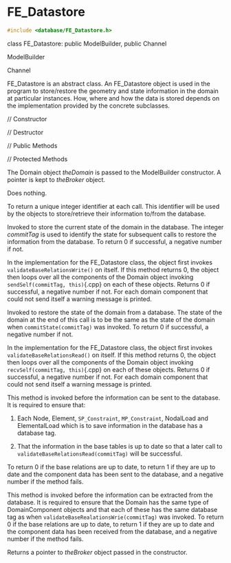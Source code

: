 


# FE_Datastore 

```cpp
#include <database/FE_Datastore.h>
```



class FE_Datastore: public ModelBuilder, public Channel



ModelBuilder


Channel






FE_Datastore is an abstract class. An FE_Datastore object is used in the
program to store/restore the geometry and state information in the
domain at particular instances. How, where and how the data is stored
depends on the implementation provided by the concrete subclasses.

// Constructor






// Destructor






// Public Methods















// Protected Methods










The Domain object *theDomain* is passed to the ModelBuilder constructor.
A pointer is kept to *theBroker* object.




Does nothing.




To return a unique integer identifier at each call. This identifier will
be used by the objects to store/retrieve their information to/from the
database.

Invoked to store the current state of the domain in the database. The
integer *commitTag* is used to identify the state for subsequent calls
to restore the information from the database. To return $0$ if
successful, a negative number if not.

In the implementation for the FE_Datastore class, the object first
invokes `validateBaseRelationsWrite()` on itself. If this method returns
$0$, the object then loops over all the components of the Domain object
invoking `sendSelf(commitTag, this)`{.cpp} on each of these objects. Returns
$0$ if successful, a negative number if not. For each domain component
that could not send itself a warning message is printed.

Invoked to restore the state of the domain from a database. The state of
the domain at the end of this call is to be the same as the state of the
domain when `commitState(commitTag)` was invoked. To return $0$ if
successful, a negative number if not.

In the implementation for the FE_Datastore class, the object first
invokes `validateBaseRelationsRead()` on itself. If this method returns
$0$, the object then loops over all the components of the Domain object
invoking `recvSelf(commitTag, this)`{.cpp} on each of these objects. Returns
$0$ if successful, a negative number if not. For each domain component
that could not send itself a warning message is printed.

This method is invoked before the information can be sent to the
database. It is required to ensure that:

1.  Each Node, Element, `SP_Constraint`, `MP_Constraint`, NodalLoad and
    ElementalLoad which is to save information in the database has a
    database tag.

2.  That the information in the base tables is up to date so that a
    later call to `validateBaseRelationsRead(commitTag)` will be
    successful.

To return $0$ if the base relations are up to date, to return $1$ if
they are up to date and the component data has been sent to the
database, and a negative number if the method fails.

This method is invoked before the information can be extracted from the
database. It is required to ensure that the Domain has the same type of
DomainComponent objects and that each of these has the same database tag
as when `validateBaseRealationsWrie(commitTag)` was invoked. To return
$0$ if the base relations are up to date, to return $1$ if they are up
to date and the component data has been received from the database, and
a negative number if the method fails.

Returns a pointer to *theBroker* object passed in the constructor.
